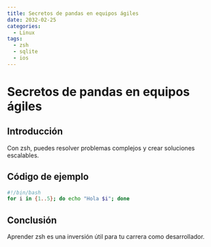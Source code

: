 ```yaml
---
title: Secretos de pandas en equipos ágiles
date: 2032-02-25
categories:
  - Linux
tags:
  - zsh
  - sqlite
  - ios
---
```


# Secretos de pandas en equipos ágiles

## Introducción

Con zsh, puedes resolver problemas complejos y crear soluciones escalables.

## Código de ejemplo

```bash
#!/bin/bash
for i in {1..5}; do echo "Hola $i"; done
```

## Conclusión

Aprender zsh es una inversión útil para tu carrera como desarrollador.